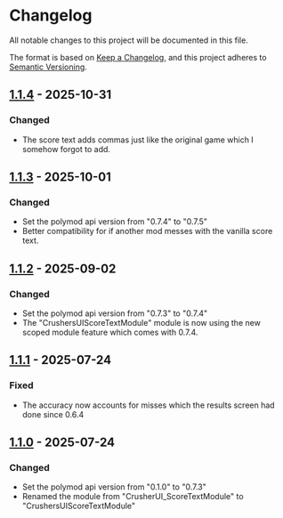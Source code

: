 # Changelog

All notable changes to this project will be documented in this file.

The format is based on [Keep a Changelog](https://keepachangelog.com/en/1.1.0/),
and this project adheres to [Semantic Versioning](https://semver.org/spec/v2.0.0.html).

## [1.1.4] - 2025-10-31

### Changed
- The score text adds commas just like the original game which I somehow forgot to add.

## [1.1.3] - 2025-10-01

### Changed
- Set the polymod api version from "0.7.4" to "0.7.5"
- Better compatibility for if another mod messes with the vanilla score text.

## [1.1.2] - 2025-09-02

### Changed
- Set the polymod api version from "0.7.3" to "0.7.4"
- The "CrushersUIScoreTextModule" module is now using the new scoped module feature which comes with 0.7.4.

## [1.1.1] - 2025-07-24

### Fixed
- The accuracy now accounts for misses which the results screen had done since 0.6.4

## [1.1.0] - 2025-07-24

### Changed

- Set the polymod api version from "0.1.0" to "0.7.3"
- Renamed the module from "CrusherUI_ScoreTextModule" to "CrushersUIScoreTextModule"

[1.1.4]: https://github.com/CrusherNotDrip/CrushersUI/compare/v1.1.3...v1.1.4
[1.1.3]: https://github.com/CrusherNotDrip/CrushersUI/compare/v1.1.2...v1.1.3
[1.1.2]: https://github.com/CrusherNotDrip/CrushersUI/compare/v1.1.1...v1.1.2
[1.1.1]: https://github.com/CrusherNotDrip/CrushersUI/compare/v1.1.0...v1.1.1
[1.1.0]: https://github.com/CrusherNotDrip/CrushersUI/compare/v1.0.0...v1.1.0